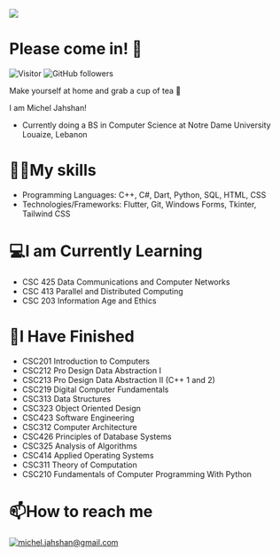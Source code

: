 ![](https://github.com/PixelatedCosmos/PixelatedCosmos/blob/main/banner.gif)
# Please come in! 👋
![Visitor](https://visitor-badge.laobi.icu/badge?page_id=PixelatedCosmos.PixelatedCosmos) ![GitHub followers](https://img.shields.io/github/followers/PixelatedCosmos?label=Follow&style=social)

Make yourself at home and grab a cup of tea 🍵

I am Michel Jahshan!
- Currently doing a BS in Computer Science at Notre Dame University Louaize, Lebanon

# 👨‍💻My skills
- Programming Languages: C++, C#, Dart, Python, SQL, HTML, CSS
- Technologies/Frameworks: Flutter, Git, Windows Forms, Tkinter, Tailwind CSS

# 💻I am Currently Learning
- CSC 425 Data Communications and Computer Networks
- CSC 413 Parallel and Distributed Computing
- CSC 203 Information Age and Ethics

# 💯I Have Finished
- CSC201 Introduction to Computers
- CSC212 Pro Design Data Abstraction I 
- CSC213 Pro Design Data Abstraction II
  (C++ 1 and 2)
- CSC219 Digital Computer Fundamentals
- CSC313 Data Structures
- CSC323 Object Oriented Design
- CSC423 Software Engineering
- CSC312 Computer Architecture
- CSC426 Principles of Database Systems
- CSC325 Analysis of Algorithms
- CSC414 Applied Operating Systems
- CSC311 Theory of Computation
- CSC210 Fundamentals of Computer Programming With Python

# 📫How to reach me
<a href="mailto:michel.jahshan@gmail.com">![michel.jahshan@gmail.com](https://img.shields.io/badge/Gmail-D14836?style=for-the-badge&logo=gmail&logoColor=white)</a>

<!---
PixelatedCosmos/PixelatedCosmos is a ✨ special ✨ repository because its `README.md` (this file) appears on your GitHub profile.
You can click the Preview link to take a look at your changes.
--->
